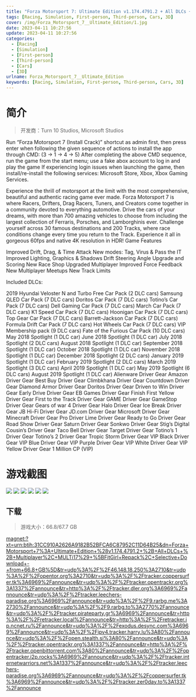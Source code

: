 ```yaml
---
title: "Forza Motorsport 7: Ultimate Edition v1.174.4791.2 + All DLCs + Multiplayer"
tags: [Racing, Simulation, First-person, Third-person, Cars, 3D]
cover: /img/Forza_Motorsport_7__Ultimate_Edition/1.jpg
date: 2023-04-11 10:27:56
update: 2023-04-11 10:27:56
categories: 
  - [Racing]
  - [Simulation]
  - [First-person]
  - [Third-person]
  - [Cars]
  - [3D]
urlname: Forza_Motorsport_7__Ultimate_Edition
keywords: [Racing, Simulation, First-person, Third-person, Cars, 3D]
---
```

# 简介

> 开发商：Turn 10 Studios, Microsoft Studios

Run “Forza Motorsport 7 (Install Crack)” shortcut as admin first, then press enter when following the given sequence of actions to install the app through CMD: (3 -> 1 -> 4 -> 5)
After completing the above CMD sequence, run the game from the start menu; use a fake abox account to log in and play the game
If experiencing login issues when launching the game, then install/re-install the following services: Microsoft Store, Xbox, Xbox Gaming Services.


Experience the thrill of motorsport at the limit with the most comprehensive, beautiful and authentic racing game ever made.
Forza Motorsport 7 is where Racers, Drifters, Drag Racers, Tuners, and Creators come together in a community devoted to everything automotive. Drive the cars of your dreams, with more than 700 amazing vehicles to choose from including the largest collection of Ferraris, Porsches, and Lamborghinis ever. Challenge yourself across 30 famous destinations and 200 Tracks, where race conditions change every time you return to the Track. Experience it all in gorgeous 60fps and native 4K resolution in HDR!
Game Features

Improved Drift, Drag, & Time Attack
New modes: Tag, Virus & Pass the IT
Improved Lighting, Graphics & Shadows
Drift Steering Angle Upgrade and Scoring
New Race Shop
Upgraded Multiplayer
Improved Force Feedback
New Multiplayer Meetups
New Track Limits

Included DLCs:

2019 Hyundai Veloster N and Turbo Free Car Pack (2 DLC cars)
Samsung QLED Car Pack (7 DLC cars)
Doritos Car Pack (7 DLC cars)
Totino’s Car Pack (7 DLC cars)
Dell Gaming Car Pack (7 DLC cars)
March Car Pack (7 DLC cars)
K1 Speed Car Pack (7 DLC cars)
Hoonigan Car Pack (7 DLC cars)
Top Gear Car Pack (7 DLC cars)
Barrett-Jackson Car Pack (7 DLC cars)
Formula Drift Car Pack (7 DLC cars)
Hot Wheels Car Pack (7 DLC cars)
VIP Membership pack (9 DLC cars)
Fate of the Furious Car Pack (10 DLC cars)
May 2018 Spotlight (1 DLC car)
June 2018 Spotlight (1 DLC car)
July 2018 Spotlight (2 DLC cars)
August 2018 Spotlight (1 DLC car)
September 2018 Spotlight (1 DLC car)
October 2018 Spotlight (1 DLC car)
November 2018 Spotlight (1 DLC car)
December 2018 Spotlight (2 DLC cars)
January 2019 Spotlight (1 DLC car)
February 2019 Spotlight (2 DLC cars)
March 2019 Spotlight (3 DLC cars)
April 2019 Spotlight (1 DLC car)
May 2019 Spotlight (6 DLC cars)
August 2019 Spotlight (1 DLC car)
Alienware Driver Gear
Amazon Driver Gear
Best Buy Driver Gear
Climbkhana Driver Gear
Countdown Driver Gear
Diamond Armor Driver Gear
Doritos Driver Gear
Driven to Win Driver Gear
Early Drive Driver Gear
EB Games Driver Gear
Finish First Yellow Driver Gear
First to the Track Driver Gear
GAME Driver Gear
GameStop Driver Gear
Gears of war 4 Driver Gear
Halo Driver Gear
Ice Break Driver Gear
JB Hi-Fi Driver Gear
JD.com Driver Gear
Microsoft Driver Gear
Minecraft Driver Gear
Pro Driver Lime Driver Gear
Ready to Go Driver Gear
Road Show Driver Gear
Saturn Driver Gear
Sonkwo Driver Gear
Stig’s Digital Cousin’s Driver Gear
Taco Bell Driver Gear
Target Driver Gear
Totino’s 1 Driver Gear
Totino’s 2 Driver Gear
Tropic Storm Driver Gear
VIP Black Driver Gear
VIP Blue Driver Gear
VIP Purple Driver Gear
VIP White Driver Gear
VIP Yellow Driver Gear
1 Million CP (VIP)

# 游戏截图

![](/img/Forza_Motorsport_7__Ultimate_Edition/2.jpg)
![](/img/Forza_Motorsport_7__Ultimate_Edition/3.jpg)
![](/img/Forza_Motorsport_7__Ultimate_Edition/4.jpg)
![](/img/Forza_Motorsport_7__Ultimate_Edition/5.jpg)
![](/img/Forza_Motorsport_7__Ultimate_Edition/6.jpg)
![](/img/Forza_Motorsport_7__Ultimate_Edition/7.jpg)


## 下载

> 游戏大小：66.8/67.7 GB

[magnet:?xt=urn:btih:31CC910A2626A9182B52BFCA6C87952C11D64B25&amp;dn=Forza+Motorsport+7%3A+Ultimate+Edition+%28v1.174.4791.2+%2B+All+DLCs+%2B+Multiplayer%2C+MULTi17%29+%5BFitGirl+Repack%2C+Selective+Download+-+from+66.8+GB%5D&amp;tr=udp%3A%2F%2F46.148.18.250%3A2710&amp;tr=udp%3A%2F%2Fopentor.org%3A2710&amp;tr=udp%3A%2F%2Ftracker.coppersurfer.tk%3A6969%2Fannounce&amp;tr=udp%3A%2F%2Ftracker.opentrackr.org%3A1337%2Fannounce&amp;tr=http%3A%2F%2Ftracker.dler.org%3A6969%2Fannounce&amp;tr=udp%3A%2F%2Ftracker.leechers-paradise.org%3A6969%2Fannounce&amp;tr=udp%3A%2F%2F9.rarbg.me%3A2730%2Fannounce&amp;tr=udp%3A%2F%2F9.rarbg.to%3A2770%2Fannounce&amp;tr=udp%3A%2F%2Ftracker.pirateparty.gr%3A6969%2Fannounce&amp;tr=http%3A%2F%2Fretracker.local%2Fannounce&amp;tr=http%3A%2F%2Fretracker.ip.ncnet.ru%2Fannounce&amp;tr=udp%3A%2F%2Fexodus.desync.com%3A6969%2Fannounce&amp;tr=udp%3A%2F%2Fipv4.tracker.harry.lu%3A80%2Fannounce&amp;tr=udp%3A%2F%2Fopen.stealth.si%3A80%2Fannounce&amp;tr=udp%3A%2F%2Ftracker.opentrackr.org%3A1337%2Fannounce&amp;tr=http%3A%2F%2Ftracker.openbittorrent.com%3A80%2Fannounce&amp;tr=udp%3A%2F%2Fopentracker.i2p.rocks%3A6969%2Fannounce&amp;tr=udp%3A%2F%2Ftracker.internetwarriors.net%3A1337%2Fannounce&amp;tr=udp%3A%2F%2Ftracker.leechers-paradise.org%3A6969%2Fannounce&amp;tr=udp%3A%2F%2Fcoppersurfer.tk%3A6969%2Fannounce&amp;tr=udp%3A%2F%2Ftracker.zer0day.to%3A1337%2Fannounce](magnet:?xt=urn:btih:31CC910A2626A9182B52BFCA6C87952C11D64B25&amp;dn=Forza+Motorsport+7%3A+Ultimate+Edition+%28v1.174.4791.2+%2B+All+DLCs+%2B+Multiplayer%2C+MULTi17%29+%5BFitGirl+Repack%2C+Selective+Download+-+from+66.8+GB%5D&amp;tr=udp%3A%2F%2F46.148.18.250%3A2710&amp;tr=udp%3A%2F%2Fopentor.org%3A2710&amp;tr=udp%3A%2F%2Ftracker.coppersurfer.tk%3A6969%2Fannounce&amp;tr=udp%3A%2F%2Ftracker.opentrackr.org%3A1337%2Fannounce&amp;tr=http%3A%2F%2Ftracker.dler.org%3A6969%2Fannounce&amp;tr=udp%3A%2F%2Ftracker.leechers-paradise.org%3A6969%2Fannounce&amp;tr=udp%3A%2F%2F9.rarbg.me%3A2730%2Fannounce&amp;tr=udp%3A%2F%2F9.rarbg.to%3A2770%2Fannounce&amp;tr=udp%3A%2F%2Ftracker.pirateparty.gr%3A6969%2Fannounce&amp;tr=http%3A%2F%2Fretracker.local%2Fannounce&amp;tr=http%3A%2F%2Fretracker.ip.ncnet.ru%2Fannounce&amp;tr=udp%3A%2F%2Fexodus.desync.com%3A6969%2Fannounce&amp;tr=udp%3A%2F%2Fipv4.tracker.harry.lu%3A80%2Fannounce&amp;tr=udp%3A%2F%2Fopen.stealth.si%3A80%2Fannounce&amp;tr=udp%3A%2F%2Ftracker.opentrackr.org%3A1337%2Fannounce&amp;tr=http%3A%2F%2Ftracker.openbittorrent.com%3A80%2Fannounce&amp;tr=udp%3A%2F%2Fopentracker.i2p.rocks%3A6969%2Fannounce&amp;tr=udp%3A%2F%2Ftracker.internetwarriors.net%3A1337%2Fannounce&amp;tr=udp%3A%2F%2Ftracker.leechers-paradise.org%3A6969%2Fannounce&amp;tr=udp%3A%2F%2Fcoppersurfer.tk%3A6969%2Fannounce&amp;tr=udp%3A%2F%2Ftracker.zer0day.to%3A1337%2Fannounce)